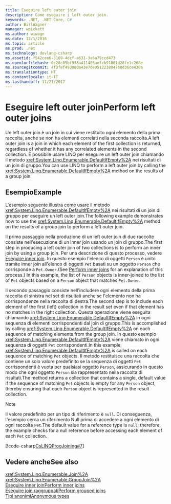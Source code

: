 ```yaml
---
title: Eseguire left outer join
description: Come eseguire i left outer join.
keywords: .NET, .NET Core, C#
author: BillWagner
manager: wpickett
ms.author: wiwagn
ms.date: 12/1/2016
ms.topic: article
ms.prod: .net
ms.technology: devlang-csharp
ms.assetid: f542cee6-3169-4dcf-a631-3a6a79ccd473
ms.openlocfilehash: 0c28c85bf933a411403aefcb91801d28fe1c268e
ms.sourcegitcommit: 4f3fef493080a43e70e951223894768d36ce430a
ms.translationtype: HT
ms.contentlocale: it-IT
ms.lasthandoff: 11/21/2017
---
```

# <a name="perform-left-outer-joins"></a><span data-ttu-id="4ba07-104">Eseguire left outer join</span><span class="sxs-lookup"><span data-stu-id="4ba07-104">Perform left outer joins</span></span>
<span data-ttu-id="4ba07-105">Un left outer join è un join in cui viene restituito ogni elemento della prima raccolta, anche se non ha elementi correlati nella seconda raccolta.</span><span class="sxs-lookup"><span data-stu-id="4ba07-105">A left outer join is a join in which each element of the first collection is returned, regardless of whether it has any correlated elements in the second collection.</span></span> <span data-ttu-id="4ba07-106">È possibile usare LINQ per eseguire un left outer join chiamando il metodo <xref:System.Linq.Enumerable.DefaultIfEmpty%2A> nei risultati di un join di gruppo.</span><span class="sxs-lookup"><span data-stu-id="4ba07-106">You can use LINQ to perform a left outer join by calling the <xref:System.Linq.Enumerable.DefaultIfEmpty%2A> method on the results of a group join.</span></span>  
  
## <a name="example"></a><span data-ttu-id="4ba07-107">Esempio</span><span class="sxs-lookup"><span data-stu-id="4ba07-107">Example</span></span>  
 <span data-ttu-id="4ba07-108">L'esempio seguente illustra come usare il metodo <xref:System.Linq.Enumerable.DefaultIfEmpty%2A> nei risultati di un join di gruppo per eseguire un left outer join.</span><span class="sxs-lookup"><span data-stu-id="4ba07-108">The following example demonstrates how to use the <xref:System.Linq.Enumerable.DefaultIfEmpty%2A> method on the results of a group join to perform a left outer join.</span></span>  
  
 <span data-ttu-id="4ba07-109">Il primo passaggio nella produzione di un left outer join di due raccolte consiste nell'esecuzione di un inner join usando un join di gruppo.</span><span class="sxs-lookup"><span data-stu-id="4ba07-109">The first step in producing a left outer join of two collections is to perform an inner join by using a group join.</span></span> <span data-ttu-id="4ba07-110">Per una descrizione di questo processo, vedere [Eseguire inner join](perform-inner-joins.md). In questo esempio l'elenco di oggetti `Person` è unito tramite inner join all'elenco di oggetti `Pet` basati su un oggetto `Person` che corrisponde a `Pet.Owner`.</span><span class="sxs-lookup"><span data-stu-id="4ba07-110">(See [Perform inner joins](perform-inner-joins.md) for an explanation of this process.) In this example, the list of `Person` objects is inner-joined to the list of `Pet` objects based on a `Person` object that matches `Pet.Owner`.</span></span>  
  
 <span data-ttu-id="4ba07-111">Il secondo passaggio consiste nell'includere ogni elemento della prima raccolta di sinistra nel set di risultati anche se l'elemento non ha corrispondenze nella raccolta di destra.</span><span class="sxs-lookup"><span data-stu-id="4ba07-111">The second step is to include each element of the first (left) collection in the result set even if that element has no matches in the right collection.</span></span> <span data-ttu-id="4ba07-112">Questa operazione viene eseguita chiamando <xref:System.Linq.Enumerable.DefaultIfEmpty%2A> in ogni sequenza di elementi corrispondenti dal join di gruppo.</span><span class="sxs-lookup"><span data-stu-id="4ba07-112">This is accomplished by calling <xref:System.Linq.Enumerable.DefaultIfEmpty%2A> on each sequence of matching elements from the group join.</span></span> <span data-ttu-id="4ba07-113">In questo esempio <xref:System.Linq.Enumerable.DefaultIfEmpty%2A> viene chiamato in ogni sequenza di oggetti `Pet` corrispondenti.</span><span class="sxs-lookup"><span data-stu-id="4ba07-113">In this example, <xref:System.Linq.Enumerable.DefaultIfEmpty%2A> is called on each sequence of matching `Pet` objects.</span></span> <span data-ttu-id="4ba07-114">Il metodo restituisce una raccolta che contiene un solo valore predefinito se la sequenza di oggetti `Pet` corrispondenti è vuota per qualsiasi oggetto `Person`, assicurando in questo modo che ogni oggetto `Person` sia rappresentato nella raccolta di risultati.</span><span class="sxs-lookup"><span data-stu-id="4ba07-114">The method returns a collection that contains a single, default value if the sequence of matching `Pet` objects is empty for any `Person` object, thereby ensuring that each `Person` object is represented in the result collection.</span></span>  
  
> [!NOTE]
>  <span data-ttu-id="4ba07-115">Il valore predefinito per un tipo di riferimento è `null`. Di conseguenza, l'esempio cerca un riferimento Null prima di accedere a ogni elemento di ogni raccolta `Pet`.</span><span class="sxs-lookup"><span data-stu-id="4ba07-115">The default value for a reference type is `null`; therefore, the example checks for a null reference before accessing each element of each `Pet` collection.</span></span>  
  
 [!code-csharp[CsLINQProgJoining#7](../../../samples/snippets/csharp/concepts/linq/how-to-perform-left-outer-joins_1.cs)]  
 
## <a name="see-also"></a><span data-ttu-id="4ba07-116">Vedere anche</span><span class="sxs-lookup"><span data-stu-id="4ba07-116">See also</span></span>  
 <xref:System.Linq.Enumerable.Join%2A>  
 <xref:System.Linq.Enumerable.GroupJoin%2A>  
 [<span data-ttu-id="4ba07-117">Eseguire inner join</span><span class="sxs-lookup"><span data-stu-id="4ba07-117">Perform inner joins</span></span>](perform-inner-joins.md)  
 [<span data-ttu-id="4ba07-118">Eseguire join raggruppati</span><span class="sxs-lookup"><span data-stu-id="4ba07-118">Perform grouped joins</span></span>](perform-grouped-joins.md)  
 [<span data-ttu-id="4ba07-119">Tipi anonimi</span><span class="sxs-lookup"><span data-stu-id="4ba07-119">Anonymous types</span></span>](../programming-guide/classes-and-structs/anonymous-types.md)  
 
